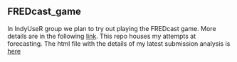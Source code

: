 ## FREDcast_game

In IndyUseR group we plan to try out playing the FREDcast game. More details are in the following [link](https://github.com/IndyUseR/FREDcast_game). This repo houses my attempts at forecasting. The html file with the details of my latest submission analysis is [here](http://notesofdabbler.github.io/FREDcast_game/2017_06_fcst.html)
